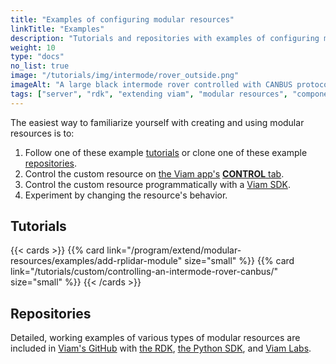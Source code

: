 ```yaml
---
title: "Examples of configuring modular resources"
linkTitle: "Examples"
description: "Tutorials and repositories with examples of configuring modular resources."
weight: 10
type: "docs"
no_list: true
image: "/tutorials/img/intermode/rover_outside.png"
imageAlt: "A large black intermode rover controlled with CANBUS protocol chilling outside in the snow."
tags: ["server", "rdk", "extending viam", "modular resources", "components", "services"]
---
```


The easiest way to familiarize yourself with creating and using modular resources is to:

1. Follow one of these example [tutorials](#tutorials) or clone one of these example [repositories](#repositories).
2. Control the custom resource on [the Viam app's](https://app.viam.com) [__CONTROL__ tab](/manage/fleet/#remote-control).
3. Control the custom resource programmatically with a [Viam SDK](/program/sdk-as-client/).
4. Experiment by changing the resource's behavior.

## Tutorials

{{< cards >}}
    {{% card link="/program/extend/modular-resources/examples/add-rplidar-module" size="small" %}}
    {{% card link="/tutorials/custom/controlling-an-intermode-rover-canbus/" size="small" %}}
{{< /cards >}}

## Repositories

Detailed, working examples of various types of modular resources are included in [Viam's GitHub](https://github.com/viamrobotics) with [the RDK](https://github.com/viamrobotics/rdk/tree/main/examples/customresources), [the Python SDK](https://github.com/viamrobotics/viam-python-sdk/tree/main/examples/module), and [Viam Labs](https://github.com/viam-labs/wifi-sensor).

